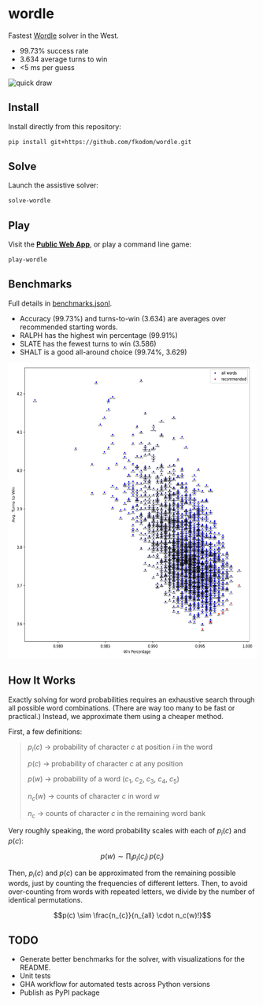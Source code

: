 # wordle

Fastest [Wordle](https://www.powerlanguage.co.uk/wordle/) solver in the West.

* 99.73% success rate
* 3.634 average turns to win
* <5 ms per guess

![quick draw](https://media.giphy.com/media/aqDXCH2M1ycEw/giphy.gif)


## Install

Install directly from this repository:
```bash
pip install git+https://github.com/fkodom/wordle.git
```

## Solve

Launch the assistive solver:
```bash
solve-wordle
```

## Play

Visit the **[Public Web App](https://share.streamlit.io/fkodom/wordle/main/app.py)**, or play a command line game:
```bash
play-wordle
```

## Benchmarks
Full details in [benchmarks.jsonl](data/benchmarks.jsonl).

* Accuracy (99.73%) and turns-to-win (3.634) are averages over recommended starting words.
* RALPH has the highest win percentage (99.91%)
* SLATE has the fewest turns to win (3.586)
* SHALT is a good all-around choice (99.74%, 3.629)

<img src="data/benchmarks.jpg" height="600px" />

## How It Works

Exactly solving for word probabilities requires an exhaustive search through all possible word combinations. (There are way too many to be fast or practical.) Instead, we approximate them using a cheaper method.

First, a few definitions:

> $p_i(c)$ $\to$ probability of character $c$ at position $i$ in the word
> 
> $p(c)$ $\to$ probability of character $c$ at any position
> 
> $p(w)$ $\to$ probability of a word ($c_1$, $c_2$, $c_3$, $c_4$, $c_5$)
> 
> $n_c(w)$ $\to$ counts of character $c$ in word $w$
> 
> $n_c$ $\to$ counts of character $c$ in the remaining word bank


Very roughly speaking, the word probability scales with each of $p_i(c)$ and $p(c)$:

$$p(w) \sim \prod_i p_i(c_i) \, p(c_i)$$

Then, $p_i(c)$ and $p(c)$ can be approximated from the remaining possible words, just by counting the frequencies of different letters. Then, to avoid over-counting from words with repeated letters, we divide by the number of identical permutations. 

$$p(c) \sim \frac{n_{c}}{n_{all} \cdot n_c(w)!}$$


## TODO

* Generate better benchmarks for the solver, with visualizations for the README.
* Unit tests
* GHA workflow for automated tests across Python versions
* Publish as PyPI package
